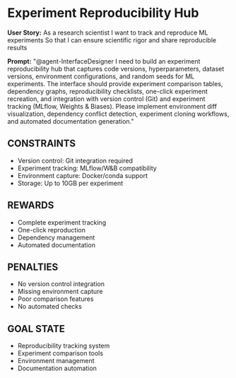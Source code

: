 # Experiment Reproducibility Hub

**User Story:**
As a research scientist
I want to track and reproduce ML experiments
So that I can ensure scientific rigor and share reproducible results

**Prompt:**
"@agent-InterfaceDesigner I need to build an experiment reproducibility hub that captures code versions, hyperparameters, dataset versions, environment configurations, and random seeds for ML experiments. The interface should provide experiment comparison tables, dependency graphs, reproducibility checklists, one-click experiment recreation, and integration with version control (Git) and experiment tracking (MLflow, Weights & Biases). Please implement environment diff visualization, dependency conflict detection, experiment cloning workflows, and automated documentation generation."

## CONSTRAINTS
- Version control: Git integration required
- Experiment tracking: MLflow/W&B compatibility
- Environment capture: Docker/conda support
- Storage: Up to 10GB per experiment

## REWARDS
- Complete experiment tracking
- One-click reproduction
- Dependency management
- Automated documentation

## PENALTIES
- No version control integration
- Missing environment capture
- Poor comparison features
- No automated checks

## GOAL STATE
- Reproducibility tracking system
- Experiment comparison tools
- Environment management
- Documentation automation